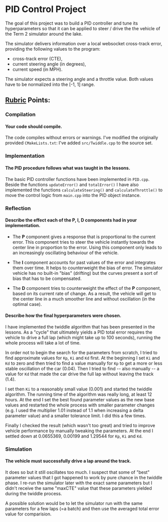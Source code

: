 # PID Control Project

The goal of this project was to build a PID controller and tune its hyperparameters so that it can be applied to steer / drive the the vehicle of the Term 2 simulator around the lake.

The simulator delivers information over a local websocket cross-track error, providing the following values to the program:
- cross-track error (CTE),
- current steering angle (in degrees),
- current speed (in MPH).

The simulator expects a steering angle and a throttle value. Both values have to be normalized into the [-1, 1] range.


[//]: # (Image References)
[video1]: ./project_video_output.mp4

## [Rubric](https://review.udacity.com/#!/rubrics/824/view) Points:


### Compilation

#### Your code should compile.
The code compiles without errors or warnings. I've modified the originally provided `CMakeLists.txt`: I've added `src/Twiddle.cpp`  to the source set.


### Implementation

#### The PID procedure follows what was taught in the lessons.
The basic PID controller functions have been implemented in `PID.cpp`. Beside the functions `updateError()` and `totalError()` I have also implemented the functions `calculateSteering()` and `calculateThrottle()` to move the control logic from `main.cpp` into the PID object instance.


### Reflection

#### Describe the effect each of the P, I, D components had in your implementation. 
- The **P** component gives a response that is proportional to the current error. This component tries to steer the vehicle instantly towards the center line in proportion to the error. Using this component  only leads to an increasingly oscillating behaviour of the vehicle.

- The **I** component accounts for past values of the error and integrates them over time. It helps to counterweight the bias of error. The simulator vehicle has no built-in "bias" (drifting) but the curves present a sort of bias that has to be compensated.

- The **D** component tries to counterweight the effect of the **P** component, based on its current rate of change. As a result, the vehicle will get to the center line in a much smoother line and without oscillation (in the optimal case).


#### Describe how the final hyperparameters were chosen.
I have implemented the twiddle algorithm that has been presented in the lessons. As a "cycle" that ultimately yields a PID total error requires the vehicle to drive a full lap (which might take up to 100 seconds), running the whole process will take a lot of time.

In order not to begin the search for the parameters from scratch, I tried to find approximate values for `Kp`, `Ki` and `Kd` first.
At the beginning I set `Ki` and `Kd` to zero and then tried to find a value manually for `Kp` to get a more or less stable oscillation of the car (0.04). Then I tried to find -- also manually -- a value for `Kd` that made the car drive the full lap without leaving the track (1.4).

I set then `Ki` to a reasonably small value (0.001) and started the twiddle algorithm. The running time of the algorithm was really long, at least 12 hours. At the end I set the best found parameter values as the new base values and restarted the whole process with smaller parameter changes (e.g. I used the multiplier 1.01 instead of 1.1 when increasing a delta parameter value) and a smaller tolerance limit. I did this a few times.

Finally I checked the result (which wasn't too great) and tried to improve vehicle performance by manually tweaking the parameters. At the end I settled down at 0.0655369, 0.00199 and 1.29544 for `Kp`, `Ki` and `Kd`.


### Simulation

#### The vehicle must successfully drive a lap around the track.
It does so but it still oscillates too much. I suspect that some of "best" parameter values that I got happened to work by pure chance in the twiddle phase. I re-run the simulator later with the exact same parameters but I didn't receive the same "maxCTE" value that these parameters yielded during the twiddle process.

A possible solution would be to let the simulator run with the same parameters for a few laps (=a batch) and then use the averaged total error value for comparision. 